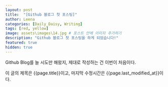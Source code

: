 ```yaml
---
layout: post
title:  "[Github 블로그 첫 포스팅]"
author: Leena
categories: [Daily_Daisy, Writing]
tags: [red, yellow]
image: assets\images\14.jpg # 포스트 안에 이미지 추가하기
description: "Github 블로그 첫 포스팅을 하게 되었습니다!"
featured: true
hidden: true
---
```


Github Blog를 늘 시도만 해왔지, 제대로 작성하는 건 이번이 처음이다.

이 글의 제목은 {{page.title}}이고,
마지막 수정시간은 {{page.last_modified_at}}이다.